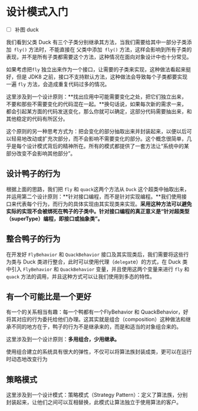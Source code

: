 # 设计模式入门

- [ ] 补图 duck

我们看到父类 Duck 有三个子类分别继承其方法，当我们需要给其中一部分子类添加` fly()` 方法时，不能直接在 父类中添加` fly()` 方法，这样会影响到所有子类的表现，并不是所有子类都需要这个方法，这种情况在面向对象设计中也十分常见。



如果考虑把`fly` 独立出来作为一个接口，让需要的子类来实现，这种做法看起来挺好，但是 JDK8 之前，接口不支持默认方法，这种做法会导致每个子类都要实现一遍  `fly` 方法，会造成重复代码过多的情况。



这里涉及到一个设计原则：**找出应用中可能需要变化之处，把它们独立出来，不要和那些不需要变化的代码混在一起。**换句话说，如果每次新的需求一来，都会引起某方面的代码发送变化，那么你就可以确定，这部分代码需要抽出来，和其他稳定的代码有所区分。



这个原则的另一种思考方式为：把会变化的部分抽取出来并封装起来，以便以后可以轻易地改动或扩充次部分，而不会影响不需要变化的部分。这个概念很简单，几乎是每个设计模式背后的精神所在。所有的模式都提供了一套方法让“系统中的某部分改变不会影响其他部分”。



## 设计鸭子的行为

根据上面的思路，我们把 `fly` 和 `quack`这两个方法从 `Duck` 这个超类中抽取出来，并运用第二个设计原则：**针对接口编程，而不是针对实现编程。**我们使用接口来代表每个行为，而行为的具体实现由其实现类来实现。**采用这种方法可以避免实际的实现不会被绑死在鸭子的子类中。针对接口编程的真正意义是“针对超类型（superType）编程，即接口或抽象类”。**



## 整合鸭子的行为

在开发好 `FlyBehavior` 和 `QuackBehavior` 接口及其实现类后，我们需要将这些行为类与 Duck 类进行整合，此时可以使用代理（`delegat`e）的方式，在 Duck 类中引入 `FlyBehavior` 和 `QuackBehavior` 变量，并且使用这两个变量来进行 `fly` 和 `quack` 方法的调用，并且这种方式可以让我们使用到多态的特性。



## 有一个可能比是一个更好

有一个的关系相当有趣：每一个鸭都有一个FlyBehavior 和 QuackBehavior，好将其对应的行为委托给他们办理。这其实就是组合（composition）这种做法和继承不同的地方在于，鸭子的行为不是继承来的，而是和适当的对象组合来的。

这里涉及到一个设计原则：**多用组合，少用继承。**

使用组合建立的系统具有很大的弹性，不仅可以将算法族封装成类，更可以在运行时动态地改变行为



## 策略模式

这里涉及到一个设计模式：策略模式（Strategy Pattern）：定义了算法族，分别封装起来，让他们之间可以互相替换，此模式让算法独立于使用算法的客户。
